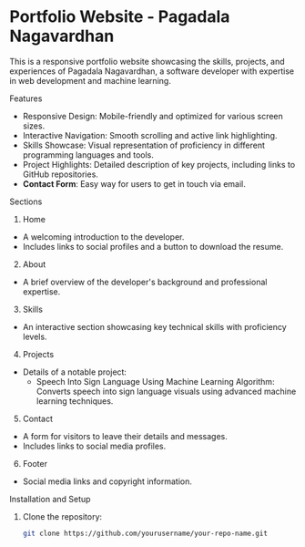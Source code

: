 # Portfolio Website - Pagadala Nagavardhan

This is a responsive portfolio website showcasing the skills, projects, and experiences of Pagadala Nagavardhan, a software developer with expertise in web development and machine learning.

Features

- Responsive Design: Mobile-friendly and optimized for various screen sizes.
- Interactive Navigation: Smooth scrolling and active link highlighting.
- Skills Showcase: Visual representation of proficiency in different programming languages and tools.
- Project Highlights: Detailed description of key projects, including links to GitHub repositories.
- **Contact Form**: Easy way for users to get in touch via email.

Sections

1. Home
- A welcoming introduction to the developer.
- Includes links to social profiles and a button to download the resume.

2. About
- A brief overview of the developer's background and professional expertise.

3. Skills
- An interactive section showcasing key technical skills with proficiency levels.

4. Projects
- Details of a notable project:
  - Speech Into Sign Language Using Machine Learning Algorithm: Converts speech into sign language visuals using advanced machine learning techniques.

5. Contact
- A form for visitors to leave their details and messages.
- Includes links to social media profiles.

6. Footer
- Social media links and copyright information.

Installation and Setup

1. Clone the repository:
   ```bash
   git clone https://github.com/yourusername/your-repo-name.git
